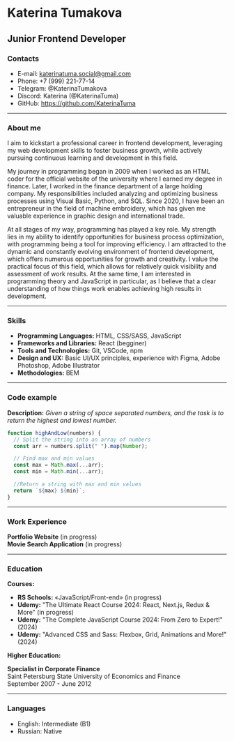 # Katerina Tumakova

## Junior Frontend Developer

### Contacts

- E-mail: katerinatuma.social@gmail.com
- Phone: +7 (999) 221-77-14
- Telegram: @KaterinaTumakova
- Discord: Katerina (@KaterinaTuma)
- GitHub: https://github.com/KaterinaTuma

---

### About me

I aim to kickstart a professional career in frontend development, leveraging my web development skills to foster business growth, while actively pursuing continuous learning and development in this field.

My journey in programming began in 2009 when I worked as an HTML coder for the official website of the university where I earned my degree in finance. Later, I worked in the finance department of a large holding company. My responsibilities included analyzing and optimizing business processes using Visual Basic, Python, and SQL. Since 2020, I have been an entrepreneur in the field of machine embroidery, which has given me valuable experience in graphic design and international trade.

At all stages of my way, programming has played a key role. My strength lies in my ability to identify opportunities for business process optimization, with programming being a tool for improving efficiency. I am attracted to the dynamic and constantly evolving environment of frontend development, which offers numerous opportunities for growth and creativity. I value the practical focus of this field, which allows for relatively quick visibility and assessment of work results. At the same time, I am interested in programming theory and JavaScript in particular, as I believe that a clear understanding of how things work enables achieving high results in development.

---

### Skills

- **Programming Languages:** HTML, CSS/SASS, JavaScript
- **Frameworks and Libraries:** React (begginer)
- **Tools and Technologies:** Git, VSCode, npm
- **Design and UX:** Basic UI/UX principles, experience with Figma, Adobe Photoshop, Adobe Illustrator
- **Methodologies:** BEM

---

### Code example

**Description:** _Given a string of space separated numbers, and the task is to return the highest and lowest number._

```javascript
function highAndLow(numbers) {
  // Split the string into an array of numbers
  const arr = numbers.split(" ").map(Number);

  // Find max and min values
  const max = Math.max(...arr);
  const min = Math.min(...arr);

  //Return a string with max and min values
  return `${max} ${min}`;
}
```

---

### Work Experience

**Portfolio Website** (in progress)  
**Movie Search Application** (in progress)

---

### Education

**Courses:**

- **RS Schools:** «JavaScript/Front-end» (in progress)
- **Udemy:** "The Ultimate React Course 2024: React, Next.js, Redux & More" (in progress)
- **Udemy:** "The Complete JavaScript Course 2024: From Zero to Expert!" (2024)
- **Udemy:** "Advanced CSS and Sass: Flexbox, Grid, Animations and More!" (2024)

**Higher Education:**

**Specialist in Corporate Finance**  
Saint Petersburg State University of Economics and Finance  
September 2007 - June 2012

---

### Languages

- English: Intermediate (B1)
- Russian: Native
